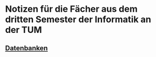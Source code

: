 # Notizen für die Fächer aus dem dritten Semester der Informatik an der TUM

## [Datenbanken](https://hertelukas.github.io/Semester03/GDB/index.html)
